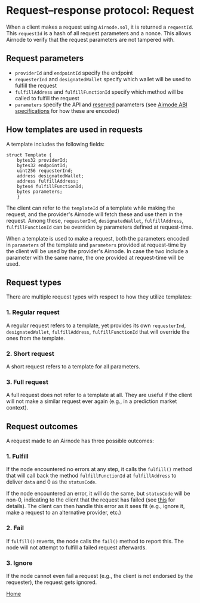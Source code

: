 # Request–response protocol: Request

When a client makes a request using `Airnode.sol`, it is returned a `requestId`.
This `requestId` is a hash of all request parameters and a nonce.
This allows Airnode to verify that the request parameters are not tampered with.

## Request parameters

- `providerId` and `endpointId` specify the endpoint
- `requesterInd` and `designatedWallet` specify which wallet will be used to fulfill the request
- `fulfillAddress` and `fulfillFunctionId` specify which method will be called to fulfill the request
- `parameters` specify the API and [reserved](/airnode/ois.md#54-reservedParameters
) parameters (see [Airnode ABI specifications](/airnode/airnode-abi-specifications.md) for how these are encoded)

## How templates are used in requests

A template includes the following fields:

```solidity
struct Template {
    bytes32 providerId;
    bytes32 endpointId;
    uint256 requesterInd;
    address designatedWallet;
    address fulfillAddress;
    bytes4 fulfillFunctionId;
    bytes parameters;
    }
```

The client can refer to the `templateId` of a template while making the request, and the provider's Airnode will fetch these and use them in the request.
Among these, `requesterInd`, `designatedWallet`, `fulfillAddress`, `fulfillFunctionId` can be overriden by parameters defined at request-time.

When a template is used to make a request, both the parameters encoded in `parameters` of the template and `parameters` provided at request-time by the client will be used by the provider's Airnode.
In case the two include a parameter with the same name, the one provided at request-time will be used.

## Request types

There are multiple request types with respect to how they utilize templates:

### 1. Regular request

A regular request refers to a template, yet provides its own `requesterInd`, `designatedWallet`, `fulfillAddress`, `fulfillFunctionId` that will override the ones from the template.

### 2. Short request

A short request refers to a template for all parameters.

### 3. Full request

A full request does not refer to a template at all.
They are useful if the client will not make a similar request ever again (e.g., in a prediction market context).

## Request outcomes

A request made to an Airnode has three possible outcomes:

### 1. Fulfill

If the node encountered no errors at any step, it calls the `fulfill()` method that will call back the method `fulfillFunctionId` at `fulfillAddress` to deliver `data` and 0 as the `statusCode`.

If the node encountered an error, it will do the same, but `statusCode` will be non-0, indicating to the client that the request has failed (see [this](https://github.com/api3dao/airnode/tree/master/packages/node#behaviour) for details).
The client can then handle this error as it sees fit (e.g., ignore it, make a request to an alternative provider, etc.)

### 2. Fail

If `fulfill()` reverts, the node calls the `fail()` method to report this.
The node will not attempt to fulfill a failed request afterwards.

### 3. Ignore

If the node cannot even fail a request (e.g., the client is not endorsed by the requester), the request gets ignored.

[Home](/README.md#requestreponse-protocol)

